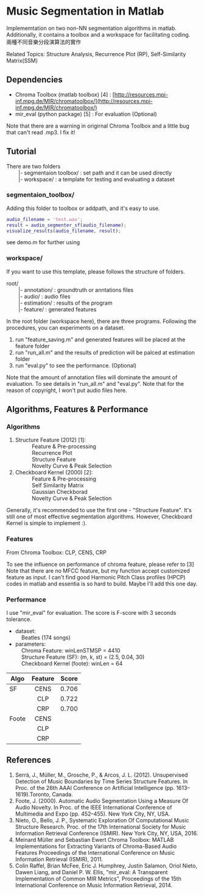 # Music Segmentation in Matlab
Implememtation on two non-NN segmentation algorithms in matlab. Additionally, it contains a toolbox and a workspace for facilitating coding.  
兩種不同音樂分段演算法的實作

Related Topics: Structure Analysis, Recurrence Plot (RP), Self-Similarity Matrix(SSM) 

  
## Dependencies
* Chroma Toolbox (matlab toolbox) [4] : [http://resources.mpi-inf.mpg.de/MIR/chromatoolbox/](http://resources.mpi-inf.mpg.de/MIR/chromatoolbox/)
* mir_eval (python package) [5] : For evaluation (Optional)

Note that there are a warning in origirnal Chroma Toolbox and a little bug that can't read .mp3. I fix it!
## Tutorial
There are two folders<br>
&nbsp;&nbsp;&nbsp;&nbsp;&nbsp;&nbsp;&nbsp;&nbsp;|- segmentaion toolbox/ : set path and it can be used directly   
&nbsp;&nbsp;&nbsp;&nbsp;&nbsp;&nbsp;&nbsp;&nbsp;|- workspace/ : a template for testing and evaluating a dataset

### segmentaion_toolbox/
Adding this folder to toolbox or addpath, and it's easy to use.
```matlab
audio_filename = 'test.wav';
result = audio_segmenter_sf(audio_filename);
visualize_results(audio_filename, result);
```
see demo.m for further using
  
### workspace/  
If you want to use this template, please follows the structure of folders.  
  
root/    
&nbsp;&nbsp;&nbsp;&nbsp;&nbsp;&nbsp;&nbsp;&nbsp;|- annotation/ : groundtruth or anntations files  
&nbsp;&nbsp;&nbsp;&nbsp;&nbsp;&nbsp;&nbsp;&nbsp;|- audio/ : audio files  
&nbsp;&nbsp;&nbsp;&nbsp;&nbsp;&nbsp;&nbsp;&nbsp;|- estimation/ : results of the program  
&nbsp;&nbsp;&nbsp;&nbsp;&nbsp;&nbsp;&nbsp;&nbsp;|- feature/ : generated features  
  
In the root folder (workspace here), there are three programs. Following the procedures, you can experiments on a dataset.  
  
1. run "feature_saving.m" and generated features  will be placed at the feature folder  
2. run "run_all.m" and the results of prediction will be palced at estimation folder  
3. run "eval.py" to see the performance. (Optional)

Note that the amount of annotation files will dominate the amount of evaluation. To see details in "run_all.m" and "eval.py".
Note that for the reason of copyright, I won't put audio files here.
## Algorithms, Features & Performance
### Algorithms
1. Structure Feature (2012) [1]:    
&nbsp;&nbsp;&nbsp;&nbsp;&nbsp;&nbsp;&nbsp;&nbsp;&nbsp;&nbsp;&nbsp;Feature & Pre-processing  
&nbsp;&nbsp;&nbsp;&nbsp;&nbsp;&nbsp;&nbsp;&nbsp;&nbsp;&nbsp;&nbsp;Recurrence Plot    
&nbsp;&nbsp;&nbsp;&nbsp;&nbsp;&nbsp;&nbsp;&nbsp;&nbsp;&nbsp;&nbsp;Structure Feature  
&nbsp;&nbsp;&nbsp;&nbsp;&nbsp;&nbsp;&nbsp;&nbsp;&nbsp;&nbsp;&nbsp;Novelty Curve & Peak Selection    
2. Checkboard Kernel (2000) [2]:  
&nbsp;&nbsp;&nbsp;&nbsp;&nbsp;&nbsp;&nbsp;&nbsp;&nbsp;&nbsp;&nbsp;Feature & Pre-processing  
&nbsp;&nbsp;&nbsp;&nbsp;&nbsp;&nbsp;&nbsp;&nbsp;&nbsp;&nbsp;&nbsp;Self Similarity Matrix    
&nbsp;&nbsp;&nbsp;&nbsp;&nbsp;&nbsp;&nbsp;&nbsp;&nbsp;&nbsp;&nbsp;Gaussian Checkborad  
&nbsp;&nbsp;&nbsp;&nbsp;&nbsp;&nbsp;&nbsp;&nbsp;&nbsp;&nbsp;&nbsp;Novelty Curve & Peak Selection

Generally, it's recommended to use the first one - "Structure Feature". It's still one of most effective segmentation algorithms. However, Checkboard Kernel is simple to implement :).  
### Features
From Chroma Toolbox: CLP, CENS, CRP

To see the influence on performance of chroma feature, please refer to [3] 
Note that there are no MFCC feature, but my function accept customized feature  as input.
I can't find good Harmonic Pitch Class profiles (HPCP) codes in matlab and essentia  is so hard to build. Maybe I'll add this one day.
### Performance
I use "mir_eval" for evaluation. The score is F-score with 3 seconds tolerance.  
* dataset:   
&nbsp;&nbsp;&nbsp;&nbsp;Beatles (174 songs)  
* parameters:  
&nbsp;&nbsp;&nbsp;&nbsp;Chroma Feature: winLenSTMSP = 4410  
&nbsp;&nbsp;&nbsp;&nbsp;Structure Feature (SF): (m, k, st) = (2.5, 0.04, 30)  
&nbsp;&nbsp;&nbsp;&nbsp;Checkboard Kernel (foote): winLen = 64  
  
| Algo          | Feature       | Score    |
| ------------- |:-------------:| --------:|
| SF            | CENS          | 0.706    |
|               | CLP           | 0.722    |
|               | CRP           | 0.700    |
| Foote         | CENS          |          |
|               | CLP           |          |
|               | CRP           |          |

## References
1. Serrà, J., Müller, M., Grosche, P., & Arcos, J. L. (2012). Unsupervised Detection of Music Boundaries by Time Series Structure Features. In Proc. of the 26th AAAI Conference on Artificial Intelligence (pp. 1613–1619).Toronto, Canada.  
2. Foote, J. (2000). Automatic Audio Segmentation Using a Measure Of Audio Novelty. In Proc. of the IEEE International Conference of Multimedia and Expo (pp. 452–455). New York City, NY, USA.  
3. Nieto, O., Bello, J. P., Systematic Exploration Of Computational Music Structure Research. Proc. of the 17th International Society for Music Information Retrieval Conference (ISMIR). New York City, NY, USA, 2016.
4. Meinard Müller and Sebastian Ewert Chroma Toolbox: MATLAB Implementations for Extracting Variants of Chroma-Based Audio Features Proceedings of the International Conference on Music Information Retrieval (ISMIR), 2011.
5. Colin Raffel, Brian McFee, Eric J. Humphrey, Justin Salamon, Oriol Nieto, Dawen Liang, and Daniel P. W. Ellis, "mir_eval: A Transparent Implementation of Common MIR Metrics", Proceedings of the 15th International Conference on Music Information Retrieval, 2014.

